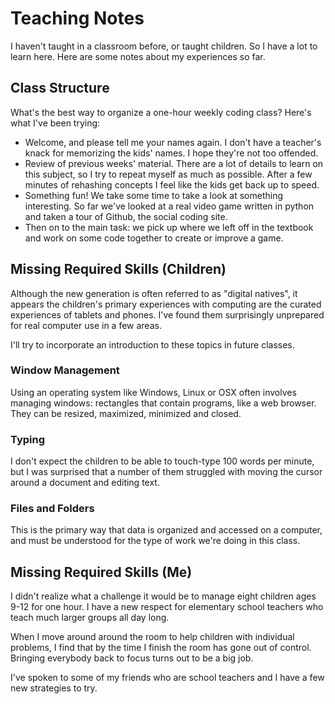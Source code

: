 # Teaching Notes

I haven't taught in a classroom before, or taught children. So I have a lot to learn here. Here are some notes about my experiences so far.

## Class Structure
What's the best way to organize a one-hour weekly coding class? Here's what I've been trying:

  * Welcome, and please tell me your names again. I don't have a teacher's knack for memorizing the kids' names. I hope they're not too offended.
  * Review of previous weeks' material. There are a lot of details to learn on this subject, so I try to repeat myself as much as possible. After a few minutes of rehashing concepts I feel like the kids get back up to speed.
  * Something fun! We take some time to take a look at something interesting. So far we've looked at a real video game written in python and taken a tour of Github, the social coding site.
  * Then on to the main task: we pick up where we left off in the textbook and work on some code together to create or improve a game.

## Missing Required Skills (Children)

Although the new generation is often referred to as "digital natives", it appears the children's primary experiences with computing are the curated experiences of tablets and phones. I've found them surprisingly unprepared for real computer use in a few areas.

I'll try to incorporate an introduction to these topics in future classes.

### Window Management
Using an operating system like Windows, Linux or OSX often involves managing windows: rectangles that contain programs, like a web browser. They can be resized, maximized, minimized and closed.

### Typing
I don't expect the children to be able to touch-type 100 words per minute, but I was surprised that a number of them struggled with moving the cursor around a document and editing text.

### Files and Folders
This is the primary way that data is organized and accessed on a computer, and must be understood for the type of work we're doing in this class.

## Missing Required Skills (Me)
I didn't realize what a challenge it would be to manage eight children ages 9-12 for one hour. I have a new respect for elementary school teachers who teach much larger groups all day long.

When I move around around the room to help children with individual problems, I find that by the time I finish the room has gone out of control. Bringing everybody back to focus turns out to be a big job.

I've spoken to some of my friends who are school teachers and I have a few new strategies to try.